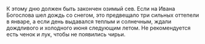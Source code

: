 К этому дню должен быть закончен озимый сев. Если на Ивана Богослова шел дождь со снегом, это предвещало три сильных оттепели в январе, а если день выдавался теплым и солнечным, ждали дождливого и холодного июня следующим летом. Не рекомендуется есть ченок и лук, чтобы не появились чирьи.
